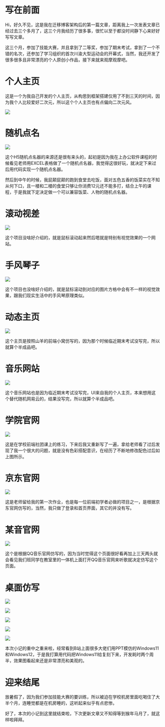# 写在前面

Hi，好久不见，这是我在迁移博客架构后的第一篇文章，距离我上一次发表文章已经过去三个多月了，这三个月我经历了很多事，很忙以至于都没时间静下心来好好写写文章。

这三个月，参加了技能大赛，并且拿到了二等奖，参加了期末考试，拿到了一个不错的名次，还参加了学习组织的首次川渝大型运动会的开幕式，当然，我还开发了很多很多且非常漂亮的个人原创小作品，接下来就来观摩观摩吧。

# 个人主页

这是一个为我自己开发的个人主页，从构思到框架搭建仅用了不到三天的时间，因为我个人比较爱好二次元，所以这个个人主页也有点偏向二次元风。

![](/docs/assets/images/post-8/1582cfee8c50ac91.png)

# 随机点名

![](/docs/assets/images/post-8/028528a4b300ec85.png)

这个H5随机点名器的来源还是很有来头的，起初是因为我在上办公软件课程的时候看见老师用EXCEL表格做了一个随机点名器，我觉得这很好玩，就决定下来过后用代码实现一个随机点名器。

然后到中午的时候，我屁颠屁颠的跑到食堂去吃饭，面对五色五香的饭菜实在不知从何下口，且一楼和二楼的食堂只够让你消费12元还不能多打，结合上午的课程，于是我就下定决定做一个可以兼容饭菜、人物的随机点名器。

# 滚动视差

![](/docs/assets/images/post-8/2d23288b630aa877.png)

这个项目没啥好介绍的，就是鼠标滚动起来然后嗯就是特别有视觉效果的一个网站。

# 手风琴子

![](/docs/assets/images/post-8/df131996ff331a2e.png)

这个项目也没啥好介绍的，就是鼠标滚动到对应的图片方格中会有不一样的视觉效果，跟我们现实生活中的手风琴原理类似。

# 动态主页

![](/docs/assets/images/post-8/df131996ff331a2e.png)

这个主页是按照山羊的前端小窝仿写的，因为那个时候临近期末考试没写完，所以就算个半成品吧。

# 音乐网站

![](/docs/assets/images/post-8/4f1a1b8b5ce67d44.png)

这个音乐网站也是因为临近期末考试没写完，UI来自我的个人主页，本来想用这个替代随机网易云的，结果没写完，所以就算个半成品吧。

# 学院官网

![](/docs/assets/images/post-8/b1742e34ecadb995.png)

这是在学校前端社团课上的练习，下来后我又重新写了一遍，拿给老师看了过后发现了我一个很大的问题，就是没有色彩搭配意识，在经历了不断地修改配色过后如上图所示。

# 京东官网

![](/docs/assets/images/post-8/2fe9349d2c4a4695.png)

这是老师留给我的第一次作业，也是每一位前端初学者必做的项目之一，是根据京东官网仿写的，当然，我只做了登录和首页界面，其它的并没有写。

# 某音官网

![](/docs/assets/images/post-8/4c5c50c1b870f53c.png)

这个是根据QQ音乐官网仿写的，因为当时觉得这个页面很好看再加上三天两头就会看见我们班同学在教室里的一体机上面打开QQ音乐官网来听歌就决定仿写这个页面。

# 桌面仿写

![](/docs/assets/images/post-8/b98e89e064d29bc8.png)

![](/docs/assets/images/post-8/4086f5413f2e3106.png)

![](/docs/assets/images/post-8/93a97bf4256f2563.png)

![](/docs/assets/images/post-8/6d77e0f9b2410032.png)

![](/docs/assets/images/post-8/525e5e91c351de45.png)

本次小记的重中之重来啦，经常看到B站上面很多大佬们用PPT模仿的Windows11和Windows12，于是我打算用代码把Windows11给复刻下来，开发耗时两个周半，效果图看起来还是非常漂亮和美观的。

# 迎来结尾

放暑假了，因为我们参加技能大赛的要训练，所以被迫在学校机房里面吃喝住了大半个月，连睡觉都是在机房睡的，这听起来似乎有点悲惨。

好了，本次的小记到这里就结束啦，下次更新文章又不知得等到猴年马月了，就这样啦拜拜。
